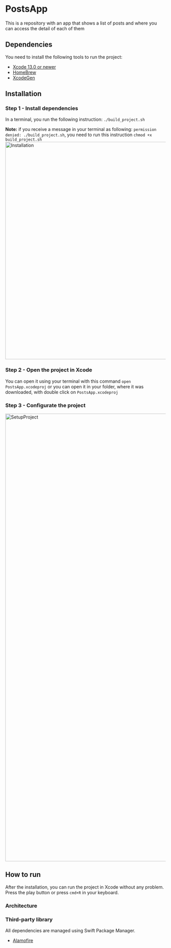 # PostsApp
This is a repository with an app that shows a list of posts and where you can access the detail of each of them

## Dependencies
You need to install the following tools to run the project:
- [Xcode 13.0 or newer](https://developer.apple.com/download)
- [HomeBrew](https://brew.sh/)
- [XcodeGen](https://github.com/yonaskolb/XcodeGen#installing)

## Installation

### Step 1 - Install dependencies
In a terminal, you run the following instruction: `./build_project.sh` 

**Note:** if you receive a message in your terminal as following: `permission denied: ./build_project.sh`, you need to run this instruction `chmod +x build_project.sh` 
<img width="680" alt="Installation" src="https://user-images.githubusercontent.com/4505476/136675275-b41b3c17-0f9b-4d1b-88ec-302aaf73fafa.png">


### Step 2 - Open the project in Xcode
You can open it using your terminal with this command `open PostsApp.xcodeproj` or you can open it in your folder, where it was downloaded, with double click on `PostsApp.xcodeproj`

### Step 3 - Configurate the project

<img width="1400" alt="SetupProject" src="https://user-images.githubusercontent.com/4505476/136675356-1da95653-3938-46d4-b040-6f304c8bda7a.png">

## How to run
After the installation, you can run the project in Xcode without any problem. Press the play button or press `cmd+R` in your keyboard.

### Architecture

### Third-party library
All dependencies are managed using Swift Package Manager.

- [Alamofire](https://github.com/Alamofire/Alamofire)
